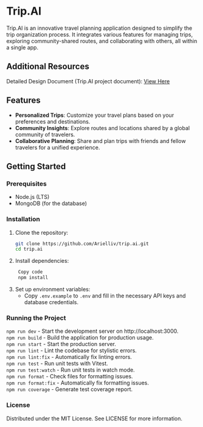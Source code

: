 # Trip.AI

Trip.AI is an innovative travel planning application designed to simplify the trip organization process. It integrates various features for managing trips, exploring community-shared routes, and collaborating with others, all within a single app.

## Additional Resources

Detailed Design Document (Trip.AI project document): [View Here](https://docs.google.com/document/d/155oA9apKNnwKPbUnlHWyBHoATP2gVL4NYspxJ8QSU2A/edit?usp=sharing)

## Features

- **Personalized Trips**: Customize your travel plans based on your preferences and destinations.
- **Community Insights**: Explore routes and locations shared by a global community of travelers.
- **Collaborative Planning**: Share and plan trips with friends and fellow travelers for a unified experience.

## Getting Started

### Prerequisites

- Node.js (LTS)
- MongoDB (for the database)

### Installation

1. Clone the repository:
   ```bash
   git clone https://github.com/Arielliv/trip.ai.git
   cd trip.ai
   ```
2. Install dependencies:
   ```bash
    Copy code
    npm install
   ```
3. Set up environment variables:  
   - Copy `.env.example` to `.env` and fill in the necessary API keys and database credentials.

### Running the Project

`npm run dev` - Start the development server on http://localhost:3000.  
 `npm run build` - Build the application for production usage.  
 `npm run start` - Start the production server.  
 `npm run lint` - Lint the codebase for stylistic errors.  
 `npm run lint:fix` - Automatically fix linting errors.  
 `npm run test` - Run unit tests with Vitest.  
 `npm run test:watch` - Run unit tests in watch mode.  
 `npm run format` - Check files for formatting issues.  
 `npm run format:fix` - Automatically fix formatting issues.  
 `npm run coverage` - Generate test coverage report.

### License

Distributed under the MIT License. See LICENSE for more information.
